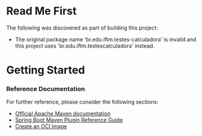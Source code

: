 # Read Me First
The following was discovered as part of building this project:

* The original package name 'br.edu.iftm.testes-calculadora' is invalid and this project uses 'br.edu.iftm.testescalculadora' instead.

# Getting Started

### Reference Documentation
For further reference, please consider the following sections:

* [Official Apache Maven documentation](https://maven.apache.org/guides/index.html)
* [Spring Boot Maven Plugin Reference Guide](https://docs.spring.io/spring-boot/docs/3.2.4/maven-plugin/reference/html/)
* [Create an OCI image](https://docs.spring.io/spring-boot/docs/3.2.4/maven-plugin/reference/html/#build-image)

